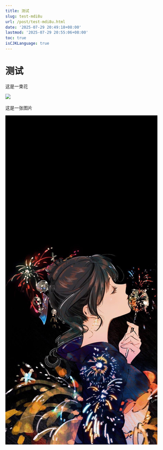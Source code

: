 ```yaml
---
title: 测试
slug: test-mdi8u
url: /post/test-mdi8u.html
date: '2025-07-29 20:49:18+08:00'
lastmod: '2025-07-29 20:55:06+08:00'
toc: true
isCJKLanguage: true
---
```


# 测试

这是一束花

​![](https://raw.githubusercontent.com/kxx/k-pic/main/img/20250729205332.heic)​

这是一张图片

​![](https://raw.githubusercontent.com/kxx/k-pic/main/img/20250729210055.jpg "图片")​

‍
